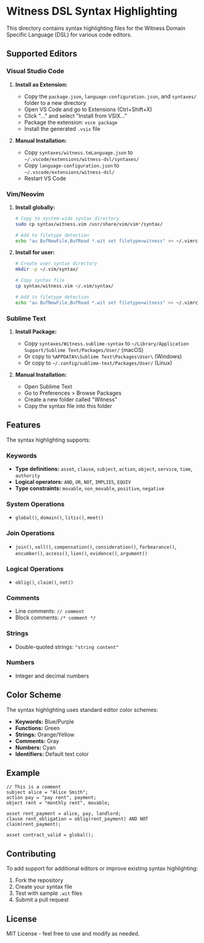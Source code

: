 # Witness DSL Syntax Highlighting

This directory contains syntax highlighting files for the Witness Domain Specific Language (DSL) for various code editors.

## Supported Editors

### Visual Studio Code

1. **Install as Extension:**
   - Copy the `package.json`, `language-configuration.json`, and `syntaxes/` folder to a new directory
   - Open VS Code and go to Extensions (Ctrl+Shift+X)
   - Click "..." and select "Install from VSIX..."
   - Package the extension: `vsce package`
   - Install the generated `.vsix` file

2. **Manual Installation:**
   - Copy `syntaxes/witness.tmLanguage.json` to `~/.vscode/extensions/witness-dsl/syntaxes/`
   - Copy `language-configuration.json` to `~/.vscode/extensions/witness-dsl/`
   - Restart VS Code

### Vim/Neovim

1. **Install globally:**
   ```bash
   # Copy to system-wide syntax directory
   sudo cp syntax/witness.vim /usr/share/vim/vim*/syntax/
   
   # Add to filetype detection
   echo "au BufNewFile,BufRead *.wit set filetype=witness" >> ~/.vimrc
   ```

2. **Install for user:**
   ```bash
   # Create user syntax directory
   mkdir -p ~/.vim/syntax/
   
   # Copy syntax file
   cp syntax/witness.vim ~/.vim/syntax/
   
   # Add to filetype detection
   echo "au BufNewFile,BufRead *.wit set filetype=witness" >> ~/.vimrc
   ```

### Sublime Text

1. **Install Package:**
   - Copy `syntaxes/Witness.sublime-syntax` to `~/Library/Application Support/Sublime Text/Packages/User/` (macOS)
   - Or copy to `%APPDATA%\Sublime Text\Packages\User\` (Windows)
   - Or copy to `~/.config/sublime-text/Packages/User/` (Linux)

2. **Manual Installation:**
   - Open Sublime Text
   - Go to Preferences > Browse Packages
   - Create a new folder called "Witness"
   - Copy the syntax file into this folder

## Features

The syntax highlighting supports:

### Keywords
- **Type definitions:** `asset`, `clause`, `subject`, `action`, `object`, `service`, `time`, `authority`
- **Logical operators:** `AND`, `OR`, `NOT`, `IMPLIES`, `EQUIV`
- **Type constraints:** `movable`, `non_movable`, `positive`, `negative`

### System Operations
- `global()`, `domain()`, `litis()`, `meet()`

### Join Operations
- `join()`, `sell()`, `compensation()`, `consideration()`, `forbearance()`, `encumber()`, `access()`, `lien()`, `evidence()`, `argument()`

### Logical Operations
- `oblig()`, `claim()`, `not()`

### Comments
- Line comments: `// comment`
- Block comments: `/* comment */`

### Strings
- Double-quoted strings: `"string content"`

### Numbers
- Integer and decimal numbers

## Color Scheme

The syntax highlighting uses standard editor color schemes:

- **Keywords:** Blue/Purple
- **Functions:** Green
- **Strings:** Orange/Yellow
- **Comments:** Gray
- **Numbers:** Cyan
- **Identifiers:** Default text color

## Example

```wit
// This is a comment
subject alice = "Alice Smith";
action pay = "pay rent", payment;
object rent = "monthly rent", movable;

asset rent_payment = alice, pay, landlord;
clause rent_obligation = oblig(rent_payment) AND NOT claim(rent_payment);

asset contract_valid = global();
```

## Contributing

To add support for additional editors or improve existing syntax highlighting:

1. Fork the repository
2. Create your syntax file
3. Test with sample `.wit` files
4. Submit a pull request

## License

MIT License - feel free to use and modify as needed. 